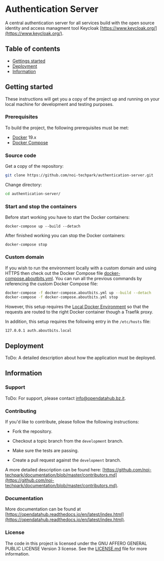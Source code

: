 # Authentication Server

A central authentication server for all services build with the open source identity and access managment tool Keycloak [https://www.keycloak.org/](https://www.keycloak.org/).

## Table of contents

- [Gettings started](#getting-started)
- [Deployment](#deployment)
- [Information](#information)

## Getting started

These instructions will get you a copy of the project up and running
on your local machine for development and testing purposes.

### Prerequisites

To build the project, the following prerequisites must be met:

- [Docker](https://www.docker.com/) 19.x
- [Docker Compose](https://docs.docker.com/compose/)

### Source code

Get a copy of the repository:

```bash
git clone https://github.com/noi-techpark/authentication-server.git
```

Change directory:

```bash
cd authentication-server/
```

### Start and stop the containers

Before start working you have to start the Docker containers:

```
docker-compose up --build --detach
```

After finished working you can stop the Docker containers:

```
docker-compose stop
```

### Custom domain

If you wish to run the environment locally with a custom domain and using HTTPS then check out the Docker Compose file [docker-compose.aboutbits.yml](docker-compose.aboutbits.yml). You can run all the previous commands by referencing the custom Docker Compose file:

```bash
docker-compose -f docker-compose.aboutbits.yml up --build --detach
docker-compose -f docker-compose.aboutbits.yml stop
```

However, this setup requires the [Local Docker Environment](https://github.com/aboutbits/local-environment) so that the requests are routed to the right Docker container though a Traefik proxy.

In addition, this setup requires the following entry in the `/etc/hosts` file:

```
127.0.0.1 auth.aboutbits.local
```

## Deployment

ToDo: A detailed description about how the application must be deployed.

## Information

### Support

ToDo: For support, please contact [info@opendatahub.bz.it](mailto:info@opendatahub.bz.it).

### Contributing

If you'd like to contribute, please follow the following instructions:

- Fork the repository.

- Checkout a topic branch from the `development` branch.

- Make sure the tests are passing.

- Create a pull request against the `development` branch.

A more detailed description can be found here: [https://github.com/noi-techpark/documentation/blob/master/contributors.md](https://github.com/noi-techpark/documentation/blob/master/contributors.md).

### Documentation

More documentation can be found at [https://opendatahub.readthedocs.io/en/latest/index.html](https://opendatahub.readthedocs.io/en/latest/index.html).

### License

The code in this project is licensed under the GNU AFFERO GENERAL PUBLIC LICENSE Version 3 license. See the [LICENSE.md](LICENSE.md) file for more information.
